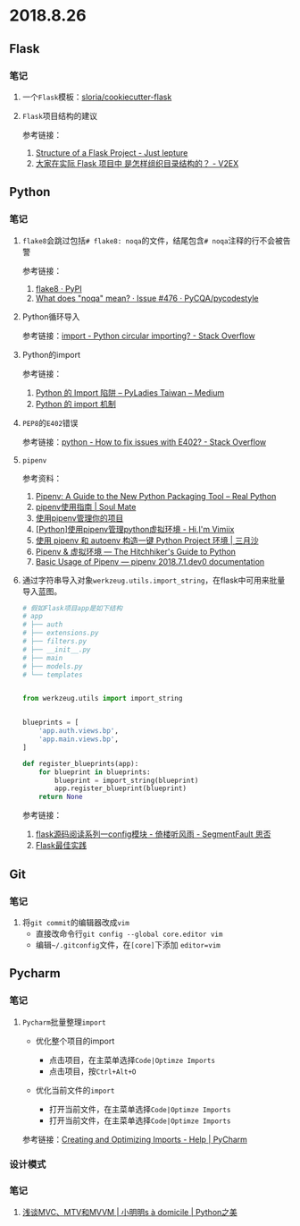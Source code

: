 # 2018.8.26

## Flask

### 笔记

1. 一个`Flask`模板：[sloria/cookiecutter-flask](https://github.com/sloria/cookiecutter-flask)

2. `Flask`项目结构的建议

   参考链接：

   1. [Structure of a Flask Project - Just lepture](https://lepture.com/en/2018/structure-of-a-flask-project)
   2. [大家在实际 Flask 项目中 是怎样组织目录结构的？ - V2EX](https://www.v2ex.com/t/467423)

## Python

### 笔记

1. `flake8`会跳过包括`# flake8: noqa`的文件，结尾包含`# noqa`注释的行不会被告警

   参考链接：

   1. [flake8 · PyPI](https://pypi.org/project/flake8/)
   2. [What does "noqa" mean? · Issue #476 · PyCQA/pycodestyle](https://github.com/PyCQA/pycodestyle/issues/476)

2. Python循环导入

   参考链接：[import - Python circular importing? - Stack Overflow](https://stackoverflow.com/questions/22187279/python-circular-importing)

3. Python的import

   参考链接：

   1. [Python 的 Import 陷阱 – PyLadies Taiwan – Medium](https://medium.com/pyladies-taiwan/python-%E7%9A%84-import-%E9%99%B7%E9%98%B1-3538e74f57e3)
   2. [Python 的 import 机制](https://loggerhead.me/posts/python-de-import-ji-zhi.html#)

4. `PEP8`的`E402`错误

   参考链接：[python - How to fix issues with E402? - Stack Overflow](https://stackoverflow.com/questions/48498139/how-to-fix-issues-with-e402)

5. `pipenv`

   参考资料：

   1. [Pipenv: A Guide to the New Python Packaging Tool – Real Python](https://realpython.com/pipenv-guide/)
   2. [pipenv使用指南 | Soul Mate](https://crazygit.wiseturtles.com/2018/01/08/pipenv-tour/)
   3. [使用pipenv管理你的项目](http://www.dongwm.com/archives/%E4%BD%BF%E7%94%A8pipenv%E7%AE%A1%E7%90%86%E4%BD%A0%E7%9A%84%E9%A1%B9%E7%9B%AE/)
   4. [[Python]使用pipenv管理python虚拟环境 - Hi,I'm Vimiix](https://vimiix.com/post/2018/03/11/manage-your-virtualenv-with-pipenv/)
   5. [使用 pipenv 和 autoenv 构造一键 Python Project 环境 | 三月沙](https://sanyuesha.com/2017/10/10/pipenv/)
   6. [Pipenv & 虚拟环境 — The Hitchhiker's Guide to Python](https://pythonguidecn.readthedocs.io/zh/latest/dev/virtualenvs.html)
   7. [Basic Usage of Pipenv — pipenv 2018.7.1.dev0 documentation](https://pipenv.readthedocs.io/en/latest/basics/#pipenv-install)

6. 通过字符串导入对象`werkzeug.utils.import_string`，在flask中可用来批量导入蓝图。

   ```python
   # 假如Flask项目app是如下结构
   # app
   # ├── auth
   # ├── extensions.py
   # ├── filters.py
   # ├── __init__.py
   # ├── main
   # ├── models.py
   # └── templates
   
   
   from werkzeug.utils import import_string
   
   
   blueprints = [
       'app.auth.views.bp',
       'app.main.views.bp',
   ]
   
   def register_blueprints(app):
       for blueprint in blueprints:
           blueprint = import_string(blueprint)
           app.register_blueprint(blueprint)
       return None
   ```



   参考链接：

   1. [flask源码阅读系列一config模块 - 倚楼听风雨 - SegmentFault 思否](https://segmentfault.com/a/1190000008106016)
   2. [Flask最佳实践](https://zhuanlan.zhihu.com/p/22774028)

## Git

### 笔记

1. 将`git commit`的编辑器改成`vim`
   * 直接改命令行`git config --global core.editor vim`
   * 编辑`~/.gitconfig`文件，在`[core]`下添加 `editor=vim`

## Pycharm

### 笔记

1. `Pycharm`批量整理`import`

   * 优化整个项目的import
     * 点击项目，在主菜单选择`Code|Optimze Imports`
     * 点击项目，按`Ctrl+Alt+O`

   * 优化当前文件的`import`
     * 打开当前文件，在主菜单选择`Code|Optimze Imports`
     * 打开当前文件，在主菜单选择`Code|Optimze Imports`

   参考链接：[Creating and Optimizing Imports - Help | PyCharm](https://www.jetbrains.com/help/pycharm/creating-and-optimizing-imports.html)

### 设计模式

### 笔记

1. [浅谈MVC、MTV和MVVM | 小明明s à domicile | Python之美](http://www.dongwm.com/archives/%E6%B5%85%E8%B0%88MVC%E3%80%81MTV%E5%92%8CMVVM/)